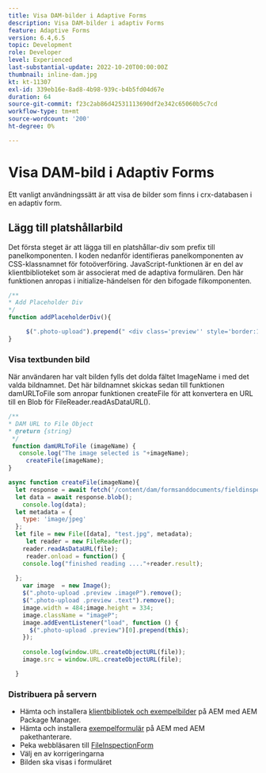 ```yaml
---
title: Visa DAM-bilder i Adaptive Forms
description: Visa DAM-bilder i adaptiv Forms
feature: Adaptive Forms
version: 6.4,6.5
topic: Development
role: Developer
level: Experienced
last-substantial-update: 2022-10-20T00:00:00Z
thumbnail: inline-dam.jpg
kt: kt-11307
exl-id: 339eb16e-8ad8-4b98-939c-b4b5fd04d67e
duration: 64
source-git-commit: f23c2ab86d42531113690df2e342c65060b5c7cd
workflow-type: tm+mt
source-wordcount: '200'
ht-degree: 0%

---
```


# Visa DAM-bild i Adaptiv Forms

Ett vanligt användningssätt är att visa de bilder som finns i crx-databasen i en adaptiv form.

## Lägg till platshållarbild

Det första steget är att lägga till en platshållar-div som prefix till panelkomponenten. I koden nedanför identifieras panelkomponenten av CSS-klassnamnet för fotoöverföring. JavaScript-funktionen är en del av klientbiblioteket som är associerat med de adaptiva formulären. Den här funktionen anropas i initialize-händelsen för den bifogade filkomponenten.

```javascript
/**
* Add Placeholder Div
*/
function addPlaceholderDiv(){

     $(".photo-upload").prepend(" <div class='preview'' style='border:1px dotted;height:225px;width:175px;text-align:center'><br><br><div class='text'>The Image will appear here</div></div><br>");
}
```

### Visa textbunden bild

När användaren har valt bilden fylls det dolda fältet ImageName i med det valda bildnamnet. Det här bildnamnet skickas sedan till funktionen damURLToFile som anropar funktionen createFile för att konvertera en URL till en Blob för FileReader.readAsDataURL().

```javascript
/**
* DAM URL to File Object
* @return {string} 
 */
 function damURLToFile (imageName) {
   console.log("The image selected is "+imageName);
     createFile(imageName);
}
```

```javascript
async function createFile(imageName){
  let response = await fetch('/content/dam/formsanddocuments/fieldinspection/images/'+imageName);
  let data = await response.blob();
    console.log(data);
  let metadata = {
    type: 'image/jpeg'
  };
  let file = new File([data], "test.jpg", metadata);
     let reader = new FileReader();
    reader.readAsDataURL(file);
     reader.onload = function() {
    console.log("finished reading ...."+reader.result);
    
  };
    var image  = new Image();
    $(".photo-upload .preview .imageP").remove();
    $(".photo-upload .preview .text").remove();
    image.width = 484;image.height = 334;
    image.className = "imageP";
    image.addEventListener("load", function () {
      $(".photo-upload .preview")[0].prepend(this);
    });
    
    console.log(window.URL.createObjectURL(file));
    image.src = window.URL.createObjectURL(file);

  }
```

### Distribuera på servern

* Hämta och installera [klientbibliotek och exempelbilder](assets/InlineDAMImage.zip) på AEM med AEM Package Manager.
* Hämta och installera [exempelformulär](assets/FieldInspectionForm.zip) på AEM med AEM pakethanterare.
* Peka webbläsaren till [FileInspectionForm](http://localhost:4502/content/dam/formsanddocuments/fieldinspection/fieldinspection/jcr:content?wcmmode=disabled)
* Välj en av korrigeringarna
* Bilden ska visas i formuläret
